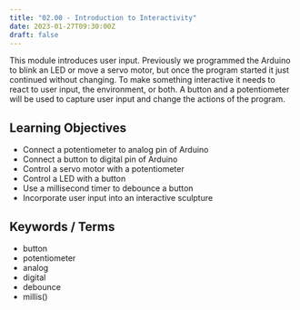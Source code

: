```yaml
---
title: "02.00 - Introduction to Interactivity"
date: 2023-01-27T09:30:00Z
draft: false
---
```


This module introduces user input. Previously we programmed the Arduino to blink an LED or move a servo motor, but once the program started it just continued without changing. To make something interactive it needs to react to user input, the environment, or both. A button and a potentiometer will be used to capture user input and change the actions of the program.

## Learning Objectives

- Connect a potentiometer to analog pin of Arduino
- Connect a button to digital pin of Arduino
- Control a servo motor with a potentiometer
- Control a LED with a button
- Use a millisecond timer to debounce a button
- Incorporate user input into an interactive sculpture

## Keywords / Terms

- button
- potentiometer
- analog
- digital
- debounce
- millis()
